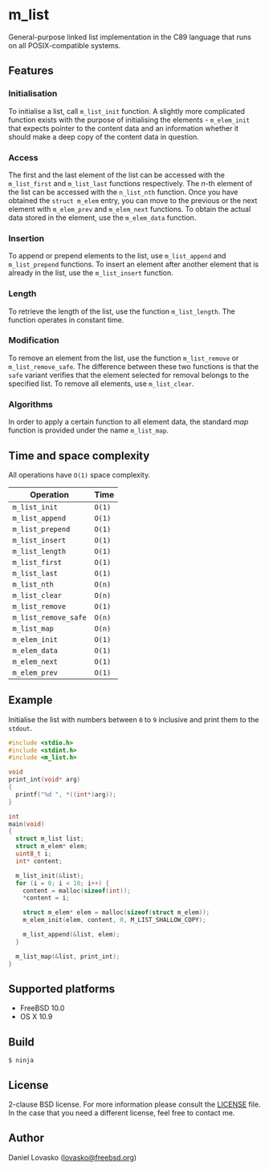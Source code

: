# m_list
General-purpose linked list implementation in the C89 language that runs on all
POSIX-compatible systems.

## Features
### Initialisation
To initialise a list, call `m_list_init` function. A slightly more complicated
function exists with the purpose of initialising the elements - `m_elem_init`
that expects pointer to the content data and an information whether it should
make a deep copy of the content data in question.

### Access
The first and the last element of the list can be accessed with the
`m_list_first` and `m_list_last` functions respectively. The _n_-th element of
the list can be accessed with the `n_list_nth` function. Once you have obtained
the `struct m_elem` entry, you can move to the previous or the next element
with `m_elem_prev` and `m_elem_next` functions. To obtain the actual data
stored in the element, use the `m_elem_data` function.

### Insertion
To append or prepend elements to the list, use `m_list_append` and
`m_list_prepend` functions. To insert an element after another element that is
already in the list, use the `m_list_insert` function.

### Length
To retrieve the length of the list, use the function `m_list_length`. The
function operates in constant time.

### Modification
To remove an element from the list, use the function `m_list_remove` or
`m_list_remove_safe`. The difference between these two functions is that the
`safe` variant verifies that the element selected for removal belongs to the
specified list.
To remove all elements, use `m_list_clear`.

### Algorithms
In order to apply a certain function to all element data, the standard _map_
function is provided under the name `m_list_map`. 

## Time and space complexity
All operations have `O(1)` space complexity.

| Operation            |  Time  |
|----------------------|--------|
| `m_list_init`        | `O(1)` |
| `m_list_append`      | `O(1)` |
| `m_list_prepend`     | `O(1)` |
| `m_list_insert`      | `O(1)` |
| `m_list_length`      | `O(1)` |
| `m_list_first`       | `O(1)` |
| `m_list_last`        | `O(1)` |
| `m_list_nth`         | `O(n)` |
| `m_list_clear`       | `O(n)` |
| `m_list_remove`      | `O(1)` |
| `m_list_remove_safe` | `O(n)` |
| `m_list_map`         | `O(n)` |
| `m_elem_init`        | `O(1)` |
| `m_elem_data`        | `O(1)` |
| `m_elem_next`        | `O(1)` |
| `m_elem_prev`        | `O(1)` |

## Example
Initialise the list with numbers between `0` to `9` inclusive and print them to
the `stdout`.
```C
#include <stdio.h>
#include <stdint.h>
#include <m_list.h>

void
print_int(void* arg)
{
  printf("%d ", *((int*)arg));
}

int
main(void)
{
  struct m_list list;
  struct m_elem* elem;
  uint8_t i;
  int* content;

  m_list_init(&list);
  for (i = 0; i < 10; i++) {
    content = malloc(sizeof(int));
    *content = i;

    struct m_elem* elem = malloc(sizeof(struct m_elem));
    m_elem_init(elem, content, 0, M_LIST_SHALLOW_COPY);

    m_list_append(&list, elem);
  }

  m_list_map(&list, print_int);
}
```

## Supported platforms
 * FreeBSD 10.0
 * OS X 10.9

## Build
```
$ ninja
```

## License
2-clause BSD license. For more information please consult the
[LICENSE](LICENSE.md) file. In the case that you need a different license, feel
free to contact me.

## Author
Daniel Lovasko (lovasko@freebsd.org)

